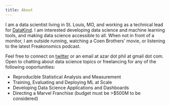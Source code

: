 ```yaml
---
title: About
---
```


I am a data scientist living in St. Louis, MO, and working as a technical lead for [DataKind](https://wwww.datakind.org). I am interested developing data science and machine learning tools, and making data science accessible to all. When not in front of a monitor, I am outside running, watching a Coen Brothers' movie, or listening to the latest Freakonomics podcast.

Feel free to connect on [twitter](https://twitter.com/filetczar) or an email at azar dot phil at gmail dot com. Open to chatting about data science topics or freelancing for any of the following ooportunities:

* Reproducible Statistical Analysis and Measurement
* Training, Evaluating and Deploying ML at Scale 
* Developing Data Science Applications and Dashboards
* Directing a Marvel Franchise (budget must be >$500M to be considered)
